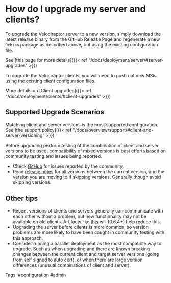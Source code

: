 # How do I upgrade my server and clients?

To upgrade the Velociraptor server to a new version, simply download the latest release binary from the GitHub Release Page and regenerate a new `Debian` package as described above, but using the existing configuration file.

See [this page for more details]({{< ref "/docs/deployment/server/#server-upgrades" >}})

To upgrade the Velociraptor clients, you will need to push out new MSIs using the existing client configuration files.

More details on [Client upgrades]({{< ref "/docs/deployment/clients/#client-upgrades" >}})

## Supported Upgrade Scenarios

Matching client and server versions is the most supported configuration.
See [the support policy]({{< ref "/docs/overview/support/#client-and-server-versioning" >}})

Before upgrading perform testing of the combination of client and server versions to be used, compatibility of mixed versions is best efforts based on community testing and issues being reported.

 - Check [GitHub](https://github.com/Velocidex/velociraptor/issues) for issues reported by the community.
 - Read [release notes](https://github.com/Velocidex/velociraptor/releases) for all  versions between the current version, and the version you are moving to if skipping versions. Generally though avoid skipping versions.


## Other tips

 - Recent versions of clients and servers generally can communicate with each other without a problem, but new functionality may not be available on old clients. Artifacts like [this](https://github.com/Velocidex/velociraptor/issues/1566) will (0.6.4+) help reduce this.
 - Upgrading the server before clients is more common, so version problems are more likely to have been caught in community testing with this approach.
 - Consider running a parallel deployment as the most compatible way to upgrade. Such as when upgrading and there are known breaking changes between the current client and target server versions (going from self signed to auto cert), or when there are large version differences (unusual combinations of client and server).

Tags: #configuration #admin
